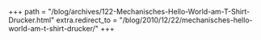 +++
path = "/blog/archives/122-Mechanisches-Hello-World-am-T-Shirt-Drucker.html"
extra.redirect_to = "/blog/2010/12/22/mechanisches-hello-world-am-t-shirt-drucker/"
+++
